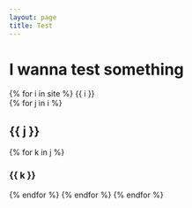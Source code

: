 ```yaml
---
layout: page
title: Test
---
```


# I wanna test something  

{% for i in site %}
{{ i }}  
{% for j in i %}
## {{ j }}
{% for k in j %}
### {{ k }}
{% endfor %}
{% endfor %}
{% endfor %}
